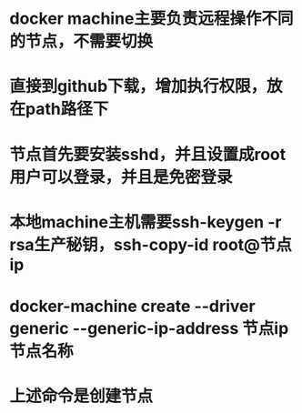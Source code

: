 # docker machine主要负责远程操作不同的节点，不需要切换
# 直接到github下载，增加执行权限，放在path路径下


# 节点首先要安装sshd，并且设置成root用户可以登录，并且是免密登录
# 本地machine主机需要ssh-keygen -r rsa生产秘钥，ssh-copy-id root@节点ip

# docker-machine create --driver generic --generic-ip-address 节点ip 节点名称
# 上述命令是创建节点
